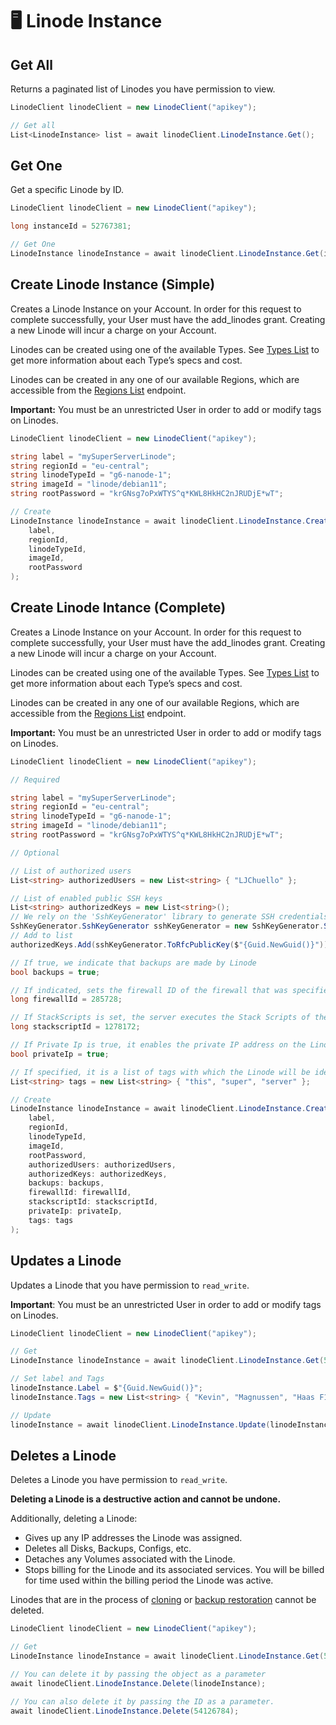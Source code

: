 # 🖥️ Linode Instance

## Get All

Returns a paginated list of Linodes you have permission to view.

```csharp
LinodeClient linodeClient = new LinodeClient("apikey");

// Get all
List<LinodeInstance> list = await linodeClient.LinodeInstance.Get();
```

## Get One

Get a specific Linode by ID.

```csharp
LinodeClient linodeClient = new LinodeClient("apikey");

long instanceId = 52767381;

// Get One
LinodeInstance linodeInstance = await linodeClient.LinodeInstance.Get(instanceId);
```

## Create Linode Instance (Simple)

Creates a Linode Instance on your Account. In order for this request to complete successfully, your User must have the add\_linodes grant. Creating a new Linode will incur a charge on your Account.

Linodes can be created using one of the available Types. See [Types List](https://github.com/ljchuello/Linode.API/wiki/Linode-Types) to get more information about each Type’s specs and cost.

Linodes can be created in any one of our available Regions, which are accessible from the [Regions List](https://github.com/ljchuello/Linode.API/wiki/Regions) endpoint.

**Important:** You must be an unrestricted User in order to add or modify tags on Linodes.

```csharp
LinodeClient linodeClient = new LinodeClient("apikey");

string label = "mySuperServerLinode";
string regionId = "eu-central";
string linodeTypeId = "g6-nanode-1";
string imageId = "linode/debian11";
string rootPassword = "krGNsg7oPxWTYS^q*KWL8HkHC2nJRUDjE*wT";

// Create
LinodeInstance linodeInstance = await linodeClient.LinodeInstance.Create(
    label,
    regionId,
    linodeTypeId,
    imageId,
    rootPassword
);
```

## Create Linode Intance (Complete)

Creates a Linode Instance on your Account. In order for this request to complete successfully, your User must have the add\_linodes grant. Creating a new Linode will incur a charge on your Account.

Linodes can be created using one of the available Types. See [Types List](https://github.com/ljchuello/Linode.API/wiki/Linode-Types) to get more information about each Type’s specs and cost.

Linodes can be created in any one of our available Regions, which are accessible from the [Regions List](https://github.com/ljchuello/Linode.API/wiki/Regions) endpoint.

**Important:** You must be an unrestricted User in order to add or modify tags on Linodes.

```csharp
LinodeClient linodeClient = new LinodeClient("apikey");

// Required

string label = "mySuperServerLinode";
string regionId = "eu-central";
string linodeTypeId = "g6-nanode-1";
string imageId = "linode/debian11";
string rootPassword = "krGNsg7oPxWTYS^q*KWL8HkHC2nJRUDjE*wT";

// Optional

// List of authorized users
List<string> authorizedUsers = new List<string> { "LJChuello" };

// List of enabled public SSH keys
List<string> authorizedKeys = new List<string>();
// We rely on the 'SshKeyGenerator' library to generate SSH credentials.
SshKeyGenerator.SshKeyGenerator sshKeyGenerator = new SshKeyGenerator.SshKeyGenerator(2048);
// Add to list
authorizedKeys.Add(sshKeyGenerator.ToRfcPublicKey($"{Guid.NewGuid()}"));

// If true, we indicate that backups are made by Linode
bool backups = true;

// If indicated, sets the firewall ID of the firewall that was specified
long firewallId = 285728;

// If StackScripts is set, the server executes the Stack Scripts of the specified ID
long stackscriptId = 1278172;

// If Private Ip is true, it enables the private IP address on the Linode
bool privateIp = true;

// If specified, it is a list of tags with which the Linode will be identified
List<string> tags = new List<string> { "this", "super", "server" };

// Create
LinodeInstance linodeInstance = await linodeClient.LinodeInstance.Create(
    label,
    regionId,
    linodeTypeId,
    imageId,
    rootPassword,
    authorizedUsers: authorizedUsers,
    authorizedKeys: authorizedKeys,
    backups: backups,
    firewallId: firewallId,
    stackscriptId: stackscriptId,
    privateIp: privateIp,
    tags: tags
);
```

## Updates a Linode

Updates a Linode that you have permission to `read_write`.

**Important**: You must be an unrestricted User in order to add or modify tags on Linodes.

```csharp
LinodeClient linodeClient = new LinodeClient("apikey");

// Get
LinodeInstance linodeInstance = await linodeClient.LinodeInstance.Get(54126156);

// Set label and Tags
linodeInstance.Label = $"{Guid.NewGuid()}";
linodeInstance.Tags = new List<string> { "Kevin", "Magnussen", "Haas F1 Team" };

// Update
linodeInstance = await linodeClient.LinodeInstance.Update(linodeInstance);
```

## Deletes a Linode

Deletes a Linode you have permission to `read_write`.

**Deleting a Linode is a destructive action and cannot be undone.**

Additionally, deleting a Linode:

* Gives up any IP addresses the Linode was assigned.
* Deletes all Disks, Backups, Configs, etc.
* Detaches any Volumes associated with the Linode.
* Stops billing for the Linode and its associated services. You will be billed for time used within the billing period the Linode was active.

Linodes that are in the process of [cloning](https://www.linode.com/docs/api/linode-instances/#linode-clone) or [backup restoration](https://www.linode.com/docs/api/linode-instances/#backup-restore) cannot be deleted.

```csharp
LinodeClient linodeClient = new LinodeClient("apikey");

// Get
LinodeInstance linodeInstance = await linodeClient.LinodeInstance.Get(54126784);

// You can delete it by passing the object as a parameter
await linodeClient.LinodeInstance.Delete(linodeInstance);

// You can also delete it by passing the ID as a parameter.
await linodeClient.LinodeInstance.Delete(54126784);
```
